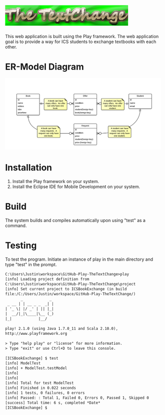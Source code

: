 ![Image](/images/logo.png "Logo")
=====================================

This web application is built using the Play framework.   The web application goal is to provide a way
for ICS students to exchange textbooks with each other.   

ER-Model Diagram
=====================================
![Image](/images/ER-TheTextChange.png "Model")


Installation
=====================================
1. Install the Play framework on your system.
2. Install the Eclipse IDE for Mobile Development on your system.

Build
=====================================
The system builds and compiles automatically upon using "test" as a command.

Testing 
=====================================
To test the program.  Initiate an instance of play in the main directory and type "test" in the prompt.  

```
C:\Users\Justin\workspace\GitHub-Play-TheTextChange>play
[info] Loading project definition from C:\Users\Justin\workspace\GitHub-Play-TheTextChange\project
[info] Set current project to ICSBookExchange (in build file:/C:/Users/Justin/workspace/GitHub-Play-TheTextChange/)
       _            _
 _ __ | | __ _ _  _| |
| '_ \| |/ _' | || |_|
|  __/|_|\____|\__ (_)
|_|            |__/

play! 2.1.0 (using Java 1.7.0_11 and Scala 2.10.0), http://www.playframework.org

> Type "help play" or "license" for more information.
> Type "exit" or use Ctrl+D to leave this console.

[ICSBookExchange] $ test
[info] ModelTest
[info] + ModelTest.testModel
[info]
[info]
[info] Total for test ModelTest
[info] Finished in 0.022 seconds
[info] 1 tests, 0 failures, 0 errors
[info] Passed: : Total 1, Failed 0, Errors 0, Passed 1, Skipped 0
[success] Total time: 6 s, completed *Date*
[ICSBookExchange] $
```


